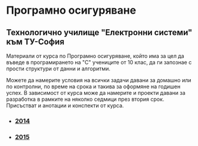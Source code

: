 # Програмно осигуряване
## Технологично училище "Електронни системи" към ТУ-София

Материали от курса по Програмно осигуряване, който има за цел да въведе в
програмирането на "С" учениците от 10 клас, да ги запознае с прости
структури от данни и алгоритми.

Можете да намерите условия на всички задачи давани за домашно или по контролни, по време на
срока и такива за оформяне на годишен успех. В зависимост от курса може да намерите
и проекти давани за разработка в рамките на няколко седмици през втория срок.
Присъстват и анотации и конспекти от курса.

- ### [2014](2014/README.md)
- ### [2015](2015/README.md)
